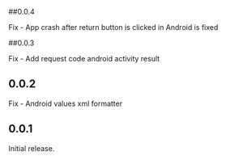 ##0.0.4

Fix - App crash after return button is clicked in Android is fixed

##0.0.3

Fix - Add request code android activity result 

## 0.0.2

Fix - Android values xml formatter

## 0.0.1

Initial release.
